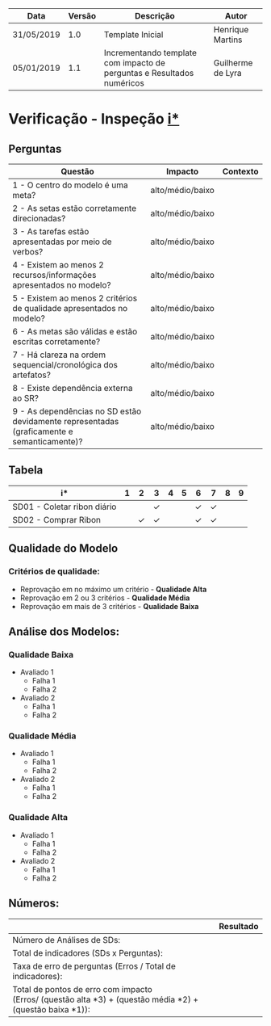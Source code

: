 | Data | Versão | Descrição | Autor |
| - | - | - | - |
| 31/05/2019 | 1.0 | Template Inicial | Henrique Martins |
| 05/01/2019 | 1.1 | Incrementando template com impacto de perguntas e Resultados numéricos | Guilherme de Lyra |

# Verificação - Inspeção [i*](https://github.com/requisitos-2019-1/Ribon/wiki/iStar)
## Perguntas

| Questão | Impacto | Contexto |
| ------- | :-----: | :------: |
| 1 - O centro do modelo é uma meta? | alto/médio/baixo | |
| 2 - As setas estão corretamente direcionadas? | alto/médio/baixo | |
| 3 - As tarefas estão apresentadas por meio de verbos? | alto/médio/baixo | |
| 4 - Existem ao menos 2 recursos/informações apresentados no modelo? | alto/médio/baixo | |
| 5 - Existem ao menos 2 critérios de qualidade apresentados no modelo? | alto/médio/baixo | |
| 6 - As metas são válidas e estão escritas corretamente? | alto/médio/baixo | |
| 7 - Há clareza na ordem sequencial/cronológica dos artefatos? | alto/médio/baixo | |
| 8 - Existe dependência externa ao SR? | alto/médio/baixo | |
| 9 - As dependências no SD estão devidamente representadas (graficamente e semanticamente)? | alto/médio/baixo | |

## Tabela

| i* | 1 | 2 | 3 | 4 | 5 | 6 | 7 | 8 | 9 |
| ---- | - | - | - | - | - | - | - | - | - |
| SD01 - Coletar ribon diário |  |  | &#10003; |  |  | &#10003; | &#10003; |  |  |
| SD02 - Comprar Ribon |  | &#10003; | &#10003; |  |  | &#10003; | &#10003; |  |  |


## Qualidade do Modelo

### Critérios de qualidade:
 - Reprovação em no máximo um critério - <b>Qualidade Alta</b>
 - Reprovação em 2 ou 3 critérios - <b>Qualidade Média</b>
 - Reprovação em mais de 3 critérios - <b>Qualidade Baixa </b>

 ## Análise dos Modelos:

 ### Qualidade Baixa
  - Avaliado 1
    - Falha 1
    - Falha 2
  - Avaliado 2
    - Falha 1
    - Falha 2
 ### Qualidade Média
  - Avaliado 1
    - Falha 1
    - Falha 2
  - Avaliado 2
    - Falha 1
    - Falha 2
 ### Qualidade Alta
  - Avaliado 1
    - Falha 1
    - Falha 2
  - Avaliado 2
    - Falha 1
    - Falha 2

## Números:																																														
|   | Resultado |
| - | :---------: |
| Número de Análises de SDs: | |
| Total de indicadores (SDs x Perguntas): |	|
| Taxa de erro de perguntas (Erros / Total de indicadores): |	 |
| Total de pontos de erro com impacto<br />(Erros/ (questão alta *3) + (questão média *2) + (questão baixa *1)):| |

<!-- https://aprender.ead.unb.br/pluginfile.php/348668/mod_resource/content/10/Requisitos%20-%20Aula%20020a.pdf -->
